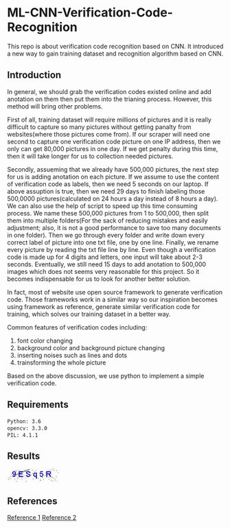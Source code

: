 # ML-CNN-Verification-Code-Recognition
This repo is about verification code recognition based on CNN. It introduced a new way to gain training dataset and recognition algorithm based on CNN. 

## Introduction
In general, we should grab the verification codes existed online and add anotation on them then put them into the trianing process. However, this method will bring other problems.

First of all, training dataset will require millions of pictures and it is really difficult to capture so many pictures without getting panalty from websites(where those pictures come from). If our scraper will need one second to capture one verification code picture on one IP address, then we only can get 80,000 pictures in one day. If we get penalty during this time, then it will take longer for us to collection needed pictures. 

Secondly, assueming that we already have 500,000 pictures, the next step for us is adding anotation on each picture. If we assume to use the content of verification code as labels, then we need 5 seconds on our laptop. If above assuption is true, then we need 29 days to finish labeling those 500,0000 pictures(calculated on 24 hours a day instead of 8 hours a day). We can also use the help of script to speed up this time consuming process. We name these 500,000 pictures from 1 to 500,000, then split them into multiple folders(For the sack of reducing mistakes and easily adjustment; also, it is not a good performance to save too many documents in one folder). Then we go through every folder and write down every correct label of picture into one txt file, one by one line. Finally, we rename every picture by reading the txt file line by line. Even though a verification code is made up for 4 digits and letters, one input will take about 2-3 seconds. Eventually, we still need 15 days to add anotation to 500,000 images which does not seems very reasonable for this project. So it becomes indispensable for us to look for another better solution. 

In fact, most of website use open source framework to generate verification code. Those frameworks work in a similar way so our inspiration becomes using framework as reference, generate similar verification code for training, which solves our training dataset in a better way.

Common features of verification codes including:

1. font color changing
2. background color and background picture changing
3. inserting noises such as lines and dots
4. trainsforming the whole picture

Based on the above discussion, we use python to implement a simple verification code. 

## Requirements

```
Python: 3.6
opencv: 3.3.0
PIL: 4.1.1
```

## Results
![generated verification code](https://github.com/Tingting-Chang/ML-CNN-Verification-Code-Recognition/blob/master/validate.jpg)


## References
[Reference 1](https://hbaaron.github.io/blog_2017/%E5%9F%BA%E4%BA%8E%E5%8D%B7%E7%A7%AF%E7%A5%9E%E7%BB%8F%E7%BD%91%E7%BB%9C%E5%AE%9E%E7%8E%B0%E9%AA%8C%E8%AF%81%E7%A0%81%E8%AF%86%E5%88%AB%EF%BC%88%E4%B8%80%EF%BC%89/)
[Reference 2](https://www.codeday.top/2017/01/11/21796.html)
